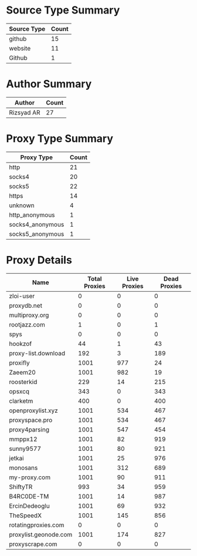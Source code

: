 # Source Type Summary

| Source Type | Count |
|-------------|-------|
| github | 15 |
| website | 11 |
| Github | 1 |


# Author Summary

| Author | Count |
|--------|-------|
| Rizsyad AR | 27 |


# Proxy Type Summary

| Proxy Type | Count |
|------------|-------|
| http | 21 |
| socks4 | 20 |
| socks5 | 22 |
| https | 14 |
| unknown | 4 |
| http_anonymous | 1 |
| socks4_anonymous | 1 |
| socks5_anonymous | 1 |


# Proxy Details

| Name | Total Proxies | Live Proxies | Dead Proxies |
|------|---------------|--------------|---------------|
| zloi-user | 0 | 0 | 0 |
| proxydb.net | 0 | 0 | 0 |
| multiproxy.org | 0 | 0 | 0 |
| rootjazz.com | 1 | 0 | 1 |
| spys | 0 | 0 | 0 |
| hookzof | 44 | 1 | 43 |
| proxy-list.download | 192 | 3 | 189 |
| proxifly | 1001 | 977 | 24 |
| Zaeem20 | 1001 | 982 | 19 |
| roosterkid | 229 | 14 | 215 |
| opsxcq | 343 | 0 | 343 |
| clarketm | 400 | 0 | 400 |
| openproxylist.xyz | 1001 | 534 | 467 |
| proxyspace.pro | 1001 | 534 | 467 |
| proxy4parsing | 1001 | 547 | 454 |
| mmppx12 | 1001 | 82 | 919 |
| sunny9577 | 1001 | 80 | 921 |
| jetkai | 1001 | 25 | 976 |
| monosans | 1001 | 312 | 689 |
| my-proxy.com | 1001 | 90 | 911 |
| ShiftyTR | 993 | 34 | 959 |
| B4RC0DE-TM | 1001 | 14 | 987 |
| ErcinDedeoglu | 1001 | 69 | 932 |
| TheSpeedX | 1001 | 145 | 856 |
| rotatingproxies.com | 0 | 0 | 0 |
| proxylist.geonode.com | 1001 | 174 | 827 |
| proxyscrape.com | 0 | 0 | 0 |
